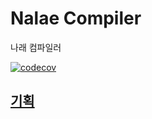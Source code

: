 # Nalae Compiler

나래 컴파일러

[![codecov](https://codecov.io/gh/nalae-lang/compiler/branch/master/graph/badge.svg)](https://codecov.io/gh/nalae-lang/compiler)

## [기획](https://www.notion.so/nalaelang/eb3ec8b8832f41b39ad334fe0695d2bf)
